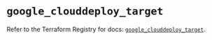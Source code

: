 # `google_clouddeploy_target`

Refer to the Terraform Registry for docs: [`google_clouddeploy_target`](https://registry.terraform.io/providers/hashicorp/google/5.43.1/docs/resources/clouddeploy_target).
